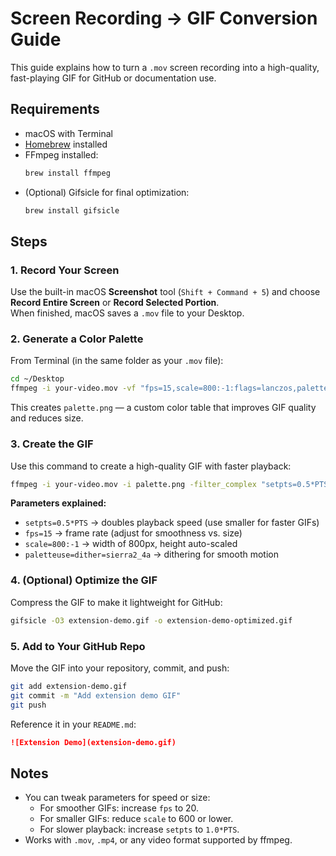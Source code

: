 # Screen Recording → GIF Conversion Guide

This guide explains how to turn a `.mov` screen recording into a high-quality, fast-playing GIF for GitHub or documentation use.

## Requirements

- macOS with Terminal
- [Homebrew](https://brew.sh) installed
- FFmpeg installed:
  ```bash
  brew install ffmpeg
  ```
- (Optional) Gifsicle for final optimization:
  ```bash
  brew install gifsicle
  ```

## Steps

### 1. Record Your Screen

Use the built-in macOS **Screenshot** tool (`Shift + Command + 5`) and choose **Record Entire Screen** or **Record Selected Portion**.  
When finished, macOS saves a `.mov` file to your Desktop.

### 2. Generate a Color Palette

From Terminal (in the same folder as your `.mov` file):

```bash
cd ~/Desktop
ffmpeg -i your-video.mov -vf "fps=15,scale=800:-1:flags=lanczos,palettegen" palette.png
```

This creates `palette.png` — a custom color table that improves GIF quality and reduces size.

### 3. Create the GIF

Use this command to create a high-quality GIF with faster playback:

```bash
ffmpeg -i your-video.mov -i palette.png -filter_complex "setpts=0.5*PTS,fps=15,scale=800:-1:flags=lanczos[x];[x][1:v]paletteuse=dither=sierra2_4a" extension-demo.gif
```

**Parameters explained:**

- `setpts=0.5*PTS` → doubles playback speed (use smaller for faster GIFs)
- `fps=15` → frame rate (adjust for smoothness vs. size)
- `scale=800:-1` → width of 800px, height auto-scaled
- `paletteuse=dither=sierra2_4a` → dithering for smooth motion

### 4. (Optional) Optimize the GIF

Compress the GIF to make it lightweight for GitHub:

```bash
gifsicle -O3 extension-demo.gif -o extension-demo-optimized.gif
```

### 5. Add to Your GitHub Repo

Move the GIF into your repository, commit, and push:

```bash
git add extension-demo.gif
git commit -m "Add extension demo GIF"
git push
```

Reference it in your `README.md`:

```markdown
![Extension Demo](extension-demo.gif)
```

## Notes

- You can tweak parameters for speed or size:
  - For smoother GIFs: increase `fps` to 20.
  - For smaller GIFs: reduce `scale` to 600 or lower.
  - For slower playback: increase `setpts` to `1.0*PTS`.
- Works with `.mov`, `.mp4`, or any video format supported by ffmpeg.
